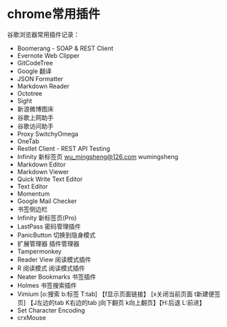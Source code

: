 # chrome常用插件


谷歌浏览器常用插件记录：












* Boomerang - SOAP & REST Client
* Evernote Web Clipper
* GitCodeTree
* Google 翻译
* JSON Formatter
* Markdown Reader
* Octotree
* Sight
* 新浪微博图床
* 谷歌上网助手
* 谷歌访问助手
* Proxy SwitchyOmega
* OneTab
* Restlet Client - REST API Testing
* Infinity 新标签页    wu_mingsheng@126.com wumingsheng
* Markdown Editor
* Markdown Viewer
* Quick Write Text Editor
* Text Editor
* Momentum
* Google Mail Checker
* 书签侧边栏
* Infinity 新标签页(Pro)
* LastPass                密码管理插件
* PanicButton             切换到隐身模式
* 扩展管理器               插件管理器
* Tampermonkey
* Reader View          阅读模式插件
* R 阅读模式            阅读模式插件
* Neater Bookmarks    书签插件
* Holmes            书签搜索插件
* Vimium     [o:搜索 b:标签 T:tab] 【f显示页面链接】  [x关闭当前页面 t新建便签页] 【J左边的tab K右边的tab j向下翻页  k向上翻页】【H:后退 L:前进】
* Set Character Encoding
* crxMouse    
